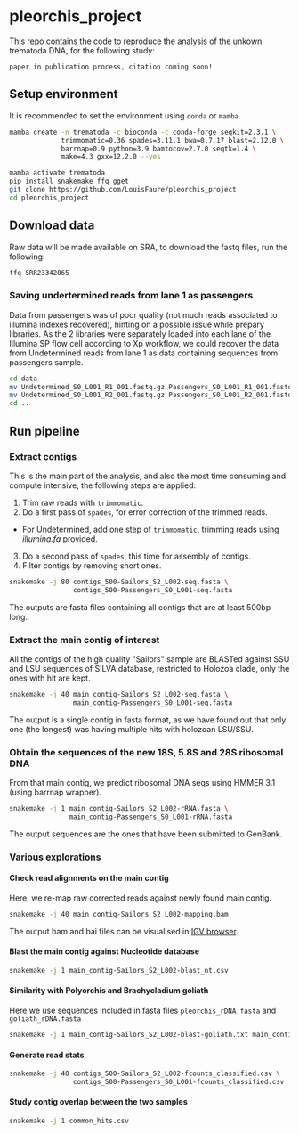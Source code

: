 # pleorchis_project

This repo contains the code to reproduce the analysis of the unkown trematoda DNA, for the following study:

```
paper in publication process, citation coming soon!
```

## Setup environment

It is recommended to set the environment using `conda` or `mamba`.

```bash
mamba create -n trematoda -c bioconda -c conda-forge seqkit=2.3.1 \
             trimmomatic=0.36 spades=3.11.1 bwa=0.7.17 blast=2.12.0 \
             barrnap=0.9 python=3.9 bamtocov=2.7.0 seqtk=1.4 \
             make=4.3 gxx=12.2.0 --yes

mamba activate trematoda
pip install snakemake ffq gget
git clone https://github.com/LouisFaure/pleorchis_project
cd pleorchis_project
```

## Download data

Raw data will be made available on SRA, to download the fastq files, run the following:

```bash
ffq SRR23342065
```

### Saving undertermined reads from lane 1 as passengers

Data from passengers was of poor quality (not much reads associated to illumina indexes recovered), 
hinting on a possible issue while prepary libraries.
As the 2 libraries were separately loaded into each lane of the Illumina SP flow cell according to Xp workflow, we could 
recover the data from Undetermined reads from lane 1 as data containing sequences from passengers sample.

```bash
cd data
mv Undetermined_S0_L001_R1_001.fastq.gz Passengers_S0_L001_R1_001.fastq.gz
mv Undetermined_S0_L001_R2_001.fastq.gz Passengers_S0_L001_R2_001.fastq.gz
cd ..
```

## Run pipeline

### Extract contigs

This is the main part of the analysis, and also the most time consuming and compute intensive, the following steps are applied:
1. Trim raw reads with `trimmomatic`.
2. Do a first pass of `spades`, for error correction of the trimmed reads.
  - For Undetermined, add one step of `trimmomatic`, trimming reads using *illumina.fa* provided.
3. Do a second pass of `spades`, this time for assembly of contigs.
4. Filter contigs by removing short ones.

```bash
snakemake -j 80 contigs_500-Sailors_S2_L002-seq.fasta \
                contigs_500-Passengers_S0_L001-seq.fasta
```

The outputs are fasta files containing all contigs that are at least 500bp long.

### Extract the main contig of interest

All the contigs of the high quality "Sailors" sample are BLASTed against SSU and LSU sequences of SILVA database, restricted to Holozoa clade, only the ones with hit are kept.

```bash
snakemake -j 40 main_contig-Sailors_S2_L002-seq.fasta \
                main_contig-Passengers_S0_L001-seq.fasta
```
The output is a single contig in fasta format, as we have found out that only one (the longest) was having multiple hits with holozoan LSU/SSU.

### Obtain the sequences of the new 18S, 5.8S and 28S ribosomal DNA

From that main contig, we predict ribosomal DNA seqs using HMMER 3.1 (using barrnap wrapper).

```bash
snakemake -j 1 main_contig-Sailors_S2_L002-rRNA.fasta \
               main_contig-Passengers_S0_L001-rRNA.fasta
```
The output sequences are the ones that have been submitted to GenBank.


### Various explorations

#### Check read alignments on the main contig

Here, we re-map raw corrected reads against newly found main contig. 

```bash
snakemake -j 40 main_contig-Sailors_S2_L002-mapping.bam
```

The output bam and bai files can be visualised in [IGV browser](http://igv.org/app/).

#### Blast the main contig against Nucleotide database

```bash
snakemake -j 1 main_contig-Sailors_S2_L002-blast_nt.csv
```

#### Similarity with Polyorchis and Brachycladium goliath

Here we use sequences included in fasta files `pleorchis_rDNA.fasta` and `goliath_rDNA.fasta`

```bash
snakemake -j 1 main_contig-Sailors_S2_L002-blast-goliath.txt main_contig-Sailors_S2_L002-blast-pleorchis.txt
```

#### Generate read stats

```bash
snakemake -j 40 contigs_500-Sailors_S2_L002-fcounts_classified.csv \
                contigs_500-Passengers_S0_L001-fcounts_classified.csv
```

#### Study contig overlap between the two samples

```bash
snakemake -j 1 common_hits.csv
```
